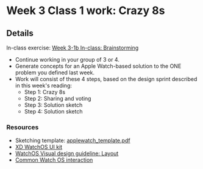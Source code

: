 # Week 3 Class 1 work: Crazy 8s

## Details

In-class exercise: [Week 3-1b In-class: Brainstorming](https://drive.google.com/drive/folders/1NIPEEpSmhYMkEWt5WsQyFekJgUcB-2-y)

- Continue working in your group of 3 or 4.
- Generate concepts for an Apple Watch-based solution to the ONE problem you defined last week.
- Work will consist of these 4 steps, based on the design sprint described in this week's reading:
    - Step 1: Crazy 8s 
    - Step 2: Sharing and voting
    - Step 3: Solution sketch 
    - Step 4: Solution sketch 


### Resources 
- Sketching template: [applewatch_template.pdf](../files/applewatch_template.pdf)
- [XD WatchOS UI kit](https://developer.apple.com/design/resources/#watchos-apps)
- [WatchOS Visual design guideline: Layout](https://developer.apple.com/design/human-interface-guidelines/watchos/visual-design/layout/)
- [Common Watch OS interaction](https://pbs.twimg.com/media/Dm_StBuU0AE13zI.jpg)